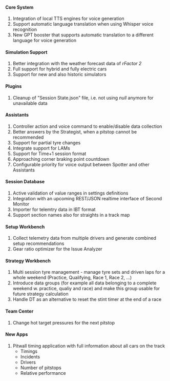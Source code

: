 #### Core System
  1. Integration of local TTS engines for voice generation
  2. Support automatic language translation when using Whisper voice recognition
  3. New GPT booster that supports automatic translation to a different language for voice generation

#### Simulation Support
  1. Better integration with the weather forecast data of *rFactor 2*
  2. Full support for hybrid and fully electric cars
  3. Support for new and also historic simulators

#### Plugins
  1. Cleanup of "Session State.json" file, i.e. not using *null* anymore for unavailable data

#### Assistants
  1. Controller action and voice command to enable/disable data collection
  2. Better answers by the Strategist, when a pitstop cannot be recommended
  3. Support for partial tyre changes
  4. Integrate support for LAMs
  5. Support for Time+1 session format
  6. Approaching corner braking point countdown
  7. Configurable priority for voice output between Spotter and other Assistants

#### Session Database
  1. Active validation of value ranges in settings definitions
  2. Integration with an upcoming REST/JSON realtime interface of Second Monitor
  3. Importer for telemtry data in IBT format
  4. Support section names also for straights in a track map

#### Setup Workbench
  1. Collect telemetry data from multiple drivers and generate combined setup recommendations
  2. Gear ratio optimizer for the Issue Analyzer

#### Strategy Workbench
  1. Multi session tyre management - manage tyre sets and driven laps for a whole weekend (Practice, Qualifying, Race 1, Race 2, ...)
  2. Introduce data groups (for example all data belonging to a complete weekend w. practice, qualiy and race) and make this group usable for future strategy calculation
  3. Handle DT as an alternative to reset the stint timer at the end of a race

#### Team Center
  1. Change hot target pressures for the next pitstop
  
#### New Apps
  1. Pitwall timing application with full information about all cars on the track
     - Timings
	 - Incidents
	 - Drivers
	 - Number of pitstops
	 - Relative performance